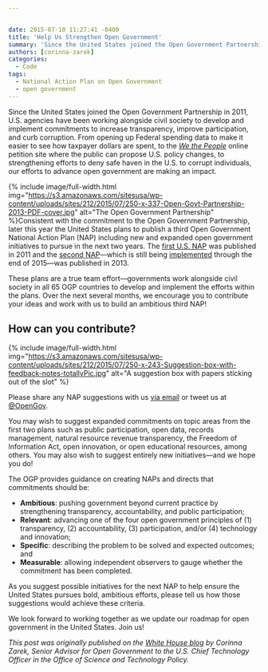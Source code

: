 ```yaml
---


date: 2015-07-10 11:27:41 -0400
title: 'Help Us Strengthen Open Government'
summary: 'Since the United States joined the Open Government Partnership in 2011, U.S. agencies have been working alongside civil society to develop and implement commitments to increase transparency, improve participation, and curb corruption. From opening up Federal spending data to make it easier to see how taxpayer dollars are spent, to the We the People online'
authors: [corinna-zarek]
categories:
  - Code
tags:
  - National Action Plan on Open Government
  - open government
---
```


Since the United States joined the Open Government Partnership in 2011, U.S. agencies have been working alongside civil society to develop and implement commitments to increase transparency, improve participation, and curb corruption. From opening up Federal spending data to make it easier to see how taxpayer dollars are spent, to the _[We the People](https://petitions.whitehouse.gov/)_ online petition site where the public can propose U.S. policy changes, to strengthening efforts to deny safe haven in the U.S. to corrupt individuals, our efforts to advance open government are making an impact.


{% include image/full-width.html img="https://s3.amazonaws.com/sitesusa/wp-content/uploads/sites/212/2015/07/250-x-337-Open-Govt-Partnership-2013-PDF-cover.jpg" alt="The Open Government Partnership" %}Consistent with the commitment to the Open Government Partnership, later this year the United States plans to publish a third Open Government National Action Plan (NAP) including new and expanded open government initiatives to pursue in the next two years. The [first U.S. NAP](https://www.whitehouse.gov/sites/default/files/us_national_action_plan_final_2.pdf) was published in 2011 and the [second NAP](https://www.whitehouse.gov/sites/default/files/docs/us_national_action_plan_6p.pdf)—which is still being [implemented](https://www.whitehouse.gov/sites/default/files/microsites/ostp/NAP%202%200%20Self-Assessment%20Report%20final.pdf) through the end of 2015—was published in 2013.

These plans are a true team effort—governments work alongside civil society in all 65 OGP countries to develop and implement the efforts within the plans. Over the next several months, we encourage you to contribute your ideas and work with us to build an ambitious third NAP!

## How can you contribute? 
{% include image/full-width.html img="https://s3.amazonaws.com/sitesusa/wp-content/uploads/sites/212/2015/07/250-x-243-Suggestion-box-with-feedback-notes-totallyPic.jpg" alt="A suggestion box with papers sticking out of the slot" %} 

Please share any NAP suggestions with us [via email](mailto:opengov@ostp.gov) or tweet us at [@OpenGov](https://twitter.com/OpenGov).

You may wish to suggest expanded commitments on topic areas from the first two plans such as public participation, open data, records management, natural resource revenue transparency, the Freedom of Information Act, open innovation, or open educational resources, among others. You may also wish to suggest entirely new initiatives—and we hope you do!

The OGP provides guidance on creating NAPs and directs that commitments should be:

  * **Ambitious**: pushing government beyond current practice by strengthening transparency, accountability, and public participation;
  * **Relevant**: advancing one of the four open government principles of (1) transparency, (2) accountability, (3) participation, and/or (4) technology and innovation;
  * **Specific**: describing the problem to be solved and expected outcomes; and
  * **Measurable**: allowing independent observers to gauge whether the commitment has been completed.

As you suggest possible initiatives for the next NAP to help ensure the United States pursues bold, ambitious efforts, please tell us how those suggestions would achieve these criteria.

We look forward to working together as we update our roadmap for open government in the United States. Join us!

_This post was originally published on the [White House blog](https://www.whitehouse.gov/blog/2015/06/04/help-us-strengthen-open-government) by Corinna Zarek, Senior Advisor for Open Government to the U.S. Chief Technology Officer in the Office of Science and Technology Policy._